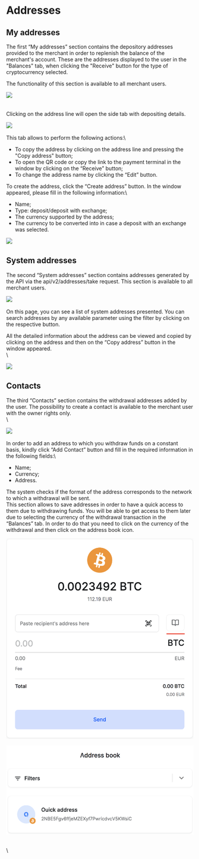# Addresses

## My addresses

The first “My addresses” section contains the depository addresses provided to the merchant in order to replenish the balance of the merchant's account. These are the addresses displayed to the user in the "Balances" tab, when clicking the "Receive" button for the type of cryptocurrency selected.

The functionality of this section is available to all merchant users.

![](https://lh5.googleusercontent.com/2R8KBWC5D4pn3pO-gJbVvO71995Y3Qq\_Z7t4zXerh6oNoeCiCZuJvaGsZltxw8Z7Lhhcbm63msf4rMZgL2h5uWy8icX2J0ywMt\_FgUx6IUE0WXmOcAA27chzFi8-EcOcgpdT1lNB)

\
Clicking on the address line will open the side tab with depositing details.

![](https://lh4.googleusercontent.com/rEZLtqgRLspNdzvmXJOyZO4aOdlP3OO4fW0B7zjhPNl\_hlpWtFf0pD4u9x202Uvxhfq5WP9Uz72tAtxU4K2nUo3iQWxXjWwyjkBn2hbQeZFzu0c5Za1Ygw4TkVmEIYT4fbrX5dtS)

This tab allows to perform the following actions:\


* To copy the address by clicking on the address line and pressing the "Copy address" button;
* To open the QR code or copy the link to the payment terminal in the window by clicking on the “Receive” button;
* To change the address name by clicking  the “Edit” button.

To create the address, click the “Create address” button. In the window appeared, please fill in the following information:\


* Name;
* Type: deposit/deposit with exchange;
* The currency supported by the address;
* The currency to be converted into in case a deposit with an exchange was selected.

![](https://lh3.googleusercontent.com/Hp2RyLHfbfwlNktsJSbie\_lb2PLealpbRpE5MFATvNnTl7Mi3ZFcsmh4KGmCdYC\_uzTumA6NNseYIT92OZ2k9TGPjUdjG\_URr1MyQJZ1KgccE-dto9cN2DbYd-wZM-t7KsJ1\_svw)

## **System addresses**

The second “System addresses” section contains addresses generated by the API via the api/v2/addresses/take request. This section is available to all merchant users.

![](https://lh5.googleusercontent.com/yz333L2rFwlXaZfiYJ70UFk0v5Ddzo9ILIAPNcqCGIZ1BA955s-RpSgZU375TeZAa5ORtoCxyWpdnZCwcskleJfHohtBWf2BBneJ6JBn2emIi8XqDRkrNeyRPAS1CdaNq0l3IldU)

On this page, you can see a list of system addresses presented. You can search addresses by any available parameter using the filter by clicking on the respective button.

All the detailed information about the address can be viewed and copied by clicking on the address and then on the “Copy address” button in the window appeared.\
\


![](https://lh5.googleusercontent.com/DhiSfm3qEdpRzgbCnjl1GWTKjcD-85NVUeLhnBv\_Qfsy5HwOdNLsEJSFEam5nNvCvOIojtnE\_-SihotvccBACWd5vDMNj2yMI-GfX3dAcRaAHiZMIRmTeRhKpdF169LpOQF4r964)

## **Contacts**

The third “Contacts” section contains the withdrawal addresses added by the user. The possibility to create a contact is available to the merchant user with the owner rights only.\
\


![](https://lh5.googleusercontent.com/vMU9OMujfCIVKjO-UxYoDTroX0TIGXdMnpy\_V4ddQbM\_mCjNOb2hjGp5orLSWoVZ6ZD\_6JrWxHVYT\_VjPGmfOxtSeOdwkKZO5K0jRprgzYImV1L5qf3f6uTfGFusy7Q-wovVVNKD)

In order to add an address to which you withdraw funds on a constant basis, kindly click “Add Contact” button and fill in the required information in the following fields:\


* Name;
* Currency;
* Address.

The system checks if the format of the address corresponds to the network to which a withdrawal will be sent. \
This section allows to save addresses in order to have a quick access to them due to withdrawing funds. You will be able to get access to them later due to selecting  the currency of the withdrawal transaction in the “Balances” tab. In order to do that you need to click on the currency of the withdrawal and then click on the address book icon.&#x20;

&#x20;

![](<../.gitbook/assets/Снимок экрана 2021-05-10 в 17.40.55.png>)

![](<../.gitbook/assets/Снимок экрана 2021-05-10 в 17.40.58.png>)

\
\
